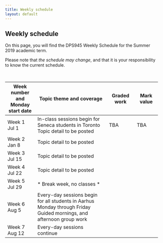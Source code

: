 ```yaml
---
title: Weekly schedule
layout: default
---
```


## Weekly schedule

On this page, you will find the DPS945 Weekly Schedule for the Summer 2019 academic term.

Please note that *the schedule may change*, and that it is your responsibility to know the current schedule.

<br>

Week number<br>and Monday<br>start date | Topic theme and coverage | Graded work | Mark value
--- | --- | --- | ---
Week 1<br>Jul 1 | In-class sessions begin for Seneca students in Toronto<br>Topic detail to be posted | TBA | TBA
Week 2<br>Jan 8 | Topic detail to be posted | |
Week 3<br>Jul 15 | Topic detail to be posted | | 
Week 4<br>Jul 22 | Topic detail to be posted | |
Week 5<br>Jul 29 | * Break week, no classes * | |
Week 6<br>Aug 5 | Every-day sessions begin for all students in Aarhus<br>Monday through Friday<br>Guided mornings, and afternoon group work | |
Week 7<br>Aug 12 | Every-day sessions continue | |

<br>
